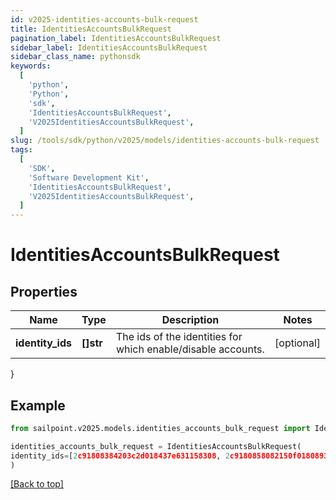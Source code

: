 ```yaml
---
id: v2025-identities-accounts-bulk-request
title: IdentitiesAccountsBulkRequest
pagination_label: IdentitiesAccountsBulkRequest
sidebar_label: IdentitiesAccountsBulkRequest
sidebar_class_name: pythonsdk
keywords:
  [
    'python',
    'Python',
    'sdk',
    'IdentitiesAccountsBulkRequest',
    'V2025IdentitiesAccountsBulkRequest',
  ]
slug: /tools/sdk/python/v2025/models/identities-accounts-bulk-request
tags:
  [
    'SDK',
    'Software Development Kit',
    'IdentitiesAccountsBulkRequest',
    'V2025IdentitiesAccountsBulkRequest',
  ]
---
```


# IdentitiesAccountsBulkRequest

## Properties

| Name | Type | Description | Notes |
| --- | --- | --- | --- |
| **identity_ids** | **[]str** | The ids of the identities for which enable/disable accounts. | [optional] |

}

## Example

```python
from sailpoint.v2025.models.identities_accounts_bulk_request import IdentitiesAccountsBulkRequest

identities_accounts_bulk_request = IdentitiesAccountsBulkRequest(
identity_ids=[2c91808384203c2d018437e631158308, 2c9180858082150f0180893dbaf553fe]
)

```

[[Back to top]](#)
